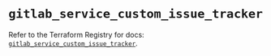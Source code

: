 # `gitlab_service_custom_issue_tracker`

Refer to the Terraform Registry for docs: [`gitlab_service_custom_issue_tracker`](https://registry.terraform.io/providers/gitlabhq/gitlab/16.9.1/docs/resources/service_custom_issue_tracker).
